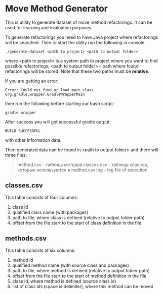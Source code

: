 # Move Method Generator

This is utility to generate dataset of move method refactorings. It can be used for learning and evaluation purposes.

To generate refactorings you need to have Java project where refactorings will be searched. 
Then to start the utility run the following in console:
```
./generate-dataset <path to project> <path to output folder>
```
where \<path to project\> is a system path to project where you want to find possible refactorings, \<path to output folder\> - path where found refactorings will be stored. Note that these two paths must be **relative**.

If you are getting an error: 
```
Error: Could not find or load main class org.gradle.wrapper.GradleWrapperMain
```
then run the following before starting our bash script:
```
gradle wrapper
```

After success you will get successful gradle output:
```
BUILD SUCCESSFUL
```
with other information data. 

Then generated data can be found in \<path to output folder\> and there will three files:
> method.csv - таблица методов
> classes.csv - таблица классов, которые используются в method.csv
> log - log file of execution

## classes.csv
This table consists of four columns: 
1. class id
2. qualified class name (with packages)
3. path to file, where class is defined (relative to output folder path)
4. offset from the file start to the start of class definition in the file

## methods.csv
This table consists of six columns:
1. method id
2. qualified method name (with source class and packages)
3. path to file, where method is defined (relative to output folder path)
4. offset from the file start to the start of method definition in the file
5. class id, where method is defined (source class id)
6. list of class ids (space is delimiter), where this method can be moved
